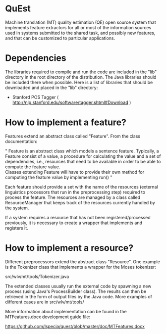 QuEst
=====

Machine translation (MT) quality estimation (QE) open source system that implements feature extractors for all or most of the information sources
used in systems submitted to the shared task, and possibly new features, and that can be customized
to particular applications.

Dependencies
============

The libraries required to compile and run the code are included in the "lib" directory in the root directory of the distribution. The Java libraries should be included there when possible. Here is a list of libraries that should be downloaded and placed in the "lib" directory:

- Stanford POS Tagger ( http://nlp.stanford.edu/software/tagger.shtml#Download )


How to implement a feature?
===========================

Features extend an abstract class called "Feature". From the class
documentation:

"
 Feature is an abstract class which models a sentence feature. Typically, a
  Feature consist of a value, a procedure for calculating the value and a set
  of dependencies, i.e., resources that need to be available in order to be
  able to compute the feature value. <br> Classes extending Feature will have
  to provide their own method for computing the feature value by
implementing run()
 "

Each feature should provide a set with the name of the resources
(external linguistics processors that run in the preprocessing step)
required to process the feature. The resources are managed by a class
called ResourceManager that keeps track of the resources currently
handled by the system.

If a system requires a resource that has not been registered/processed
previously, it is necessary to create a wrapper that implements and
registers it.


How to implement a resource?
============================

Different preprocessors extend the abstract class "Resource". One
example is the Tokenizer class that implements a wrapper for the Moses
tokenizer:

src/wlv/mt/tools/Tokenizer.java

The extended classes usually run the external code by spawning a new
process (using Java's ProcessBuilder class). The results can then be
retrieved in the form of output files by the Java code. More examples
of different cases are in src/wlv/mt/tools/

More information about implementation can be found in the MTFeatures.docx development guide file:

https://github.com/lspecia/quest/blob/master/doc/MTFeatures.docx